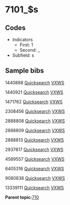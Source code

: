 # 7101\_$s

## Codes

-   Indicators
    -   First: 1
    -   Second: \_
-   Subfield: s

## Sample bibs

1440888 [Quicksearch](https://search.library.yale.edu/catalog/1440888) [VXWS](http://prodorbis.library.yale.edu:7014/vxws/GetHoldingsService?bibId=1440888)

1440921 [Quicksearch](https://search.library.yale.edu/catalog/1440921) [VXWS](http://prodorbis.library.yale.edu:7014/vxws/GetHoldingsService?bibId=1440921)

1471762 [Quicksearch](https://search.library.yale.edu/catalog/1471762) [VXWS](http://prodorbis.library.yale.edu:7014/vxws/GetHoldingsService?bibId=1471762)

2308456 [Quicksearch](https://search.library.yale.edu/catalog/2308456) [VXWS](http://prodorbis.library.yale.edu:7014/vxws/GetHoldingsService?bibId=2308456)

2888808 [Quicksearch](https://search.library.yale.edu/catalog/2888808) [VXWS](http://prodorbis.library.yale.edu:7014/vxws/GetHoldingsService?bibId=2888808)

2888809 [Quicksearch](https://search.library.yale.edu/catalog/2888809) [VXWS](http://prodorbis.library.yale.edu:7014/vxws/GetHoldingsService?bibId=2888809)

2888813 [Quicksearch](https://search.library.yale.edu/catalog/2888813) [VXWS](http://prodorbis.library.yale.edu:7014/vxws/GetHoldingsService?bibId=2888813)

2937817 [Quicksearch](https://search.library.yale.edu/catalog/2937817) [VXWS](http://prodorbis.library.yale.edu:7014/vxws/GetHoldingsService?bibId=2937817)

4589557 [Quicksearch](https://search.library.yale.edu/catalog/4589557) [VXWS](http://prodorbis.library.yale.edu:7014/vxws/GetHoldingsService?bibId=4589557)

6405316 [Quicksearch](https://search.library.yale.edu/catalog/6405316) [VXWS](http://prodorbis.library.yale.edu:7014/vxws/GetHoldingsService?bibId=6405316)

9080838 [Quicksearch](https://search.library.yale.edu/catalog/9080838) [VXWS](http://prodorbis.library.yale.edu:7014/vxws/GetHoldingsService?bibId=9080838)

13339111 [Quicksearch](https://search.library.yale.edu/catalog/13339111) [VXWS](http://prodorbis.library.yale.edu:7014/vxws/GetHoldingsService?bibId=13339111)

**Parent topic:**[710](../../tags/710/710.md)

